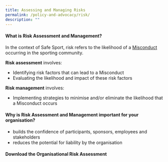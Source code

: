 ```yaml
---
title: Assessing and Managing Risks
permalink: /policy-and-advocacy/risk/
description: ""
---
```

#### What is Risk Assessment and Management?

In the context of Safe Sport, risk refers to the likelihood of a [Misconduct](www.safesport.sg/safe-sport-programme/unified-code) occurring in the sporting community. 

**Risk assessment** involves:
* Identifying risk factors that can lead to a Misconduct
* Evaluating the likelihood and impact of  these risk factors

**Risk management** involves:
* Implementing strategies to minimise and/or eliminate the likelihood that a Misconduct occurs


#### Why is Risk Assessment and Management important for your organisation?
* builds the confidence of participants, sponsors, employees and stakeholders
* reduces
 the potential for liability by the organisation
 
 
 
#### Download the Organisational Risk Assessment 
>